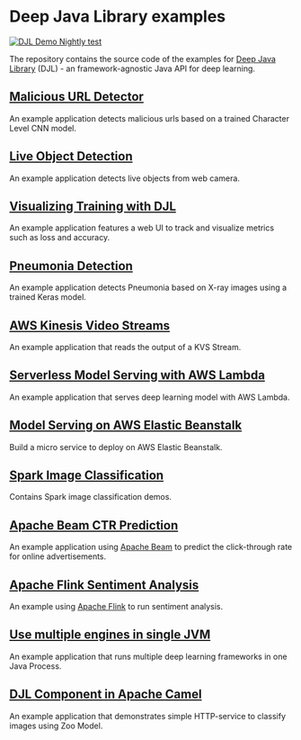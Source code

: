 # Deep Java Library examples

[![DJL Demo Nightly test](https://github.com/aws-samples/djl-demo/actions/workflows/nightly.yml/badge.svg)](https://github.com/aws-samples/djl-demo/actions/workflows/nightly.yml)

The repository contains the source code of the examples for [Deep Java Library](http://djl.ai) (DJL) - an
framework-agnostic Java API for deep learning.

## [Malicious URL Detector](malicious-url-detector/README.md)

An example application detects malicious urls based on a trained Character Level CNN model.

## [Live Object Detection](live-object-detection/README.md)

An example application detects live objects from web camera.

## [Visualizing Training with DJL](visualization/README.md)

An example application features a web UI to track and visualize metrics such as loss and accuracy.

## [Pneumonia Detection](pneumonia-detection/README.md)

An example application detects Pneumonia based on X-ray images using a trained Keras model.

## [AWS Kinesis Video Streams](aws/aws-kinesis-video-streams/README.md)

An example application that reads the output of a KVS Stream.

## [Serverless Model Serving with AWS Lambda](aws/lambda-model-serving/README.md)

An example application that serves deep learning model with AWS Lambda.

## [Model Serving on AWS Elastic Beanstalk](aws/beanstalk-model-serving/README.md)

Build a micro service to deploy on AWS Elastic Beanstalk.

## [Spark Image Classification](apache-spark/image-classification/README.md)

Contains Spark image classification demos.

## [Apache Beam CTR Prediction](apache-beam/ctr-prediction/README.md)

An example application using [Apache Beam](https://beam.apache.org/) to predict the click-through rate for online advertisements.

## [Apache Flink Sentiment Analysis](apache-flink/sentiment-analysis/README.md)

An example using [Apache Flink](https://flink.apache.org/) to run sentiment analysis.

## [Use multiple engines in single JVM](multi-engine/README.md)

An example application that runs multiple deep learning frameworks in one Java Process.

## [DJL Component in Apache Camel](camel-djl/README.md)

An example application that demonstrates simple HTTP-service to classify images using Zoo Model.

